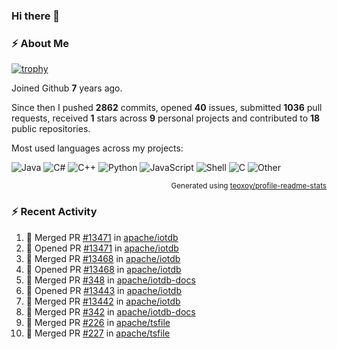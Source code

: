 ### Hi there 👋

### :zap: About Me

[![trophy](https://github-profile-trophy.vercel.app/?username=HTHou&theme=onedark)](https://github.com/ryo-ma/github-profile-trophy)
   
Joined Github **7** years ago.

Since then I pushed **2862** commits, opened **40** issues, submitted **1036** pull requests, received **1** stars across **9** personal projects and contributed to **18** public repositories.

Most used languages across my projects:

![Java](https://img.shields.io/static/v1?style=flat-square&label=%E2%A0%80&color=555&labelColor=%23b07219&message=Java%EF%B8%B189.6%25)
![C#](https://img.shields.io/static/v1?style=flat-square&label=%E2%A0%80&color=555&labelColor=%23178600&message=C%23%EF%B8%B13.9%25)
![C++](https://img.shields.io/static/v1?style=flat-square&label=%E2%A0%80&color=555&labelColor=%23f34b7d&message=C%2B%2B%EF%B8%B12.7%25)
![Python](https://img.shields.io/static/v1?style=flat-square&label=%E2%A0%80&color=555&labelColor=%233572A5&message=Python%EF%B8%B10.7%25)
![JavaScript](https://img.shields.io/static/v1?style=flat-square&label=%E2%A0%80&color=555&labelColor=%23f1e05a&message=JavaScript%EF%B8%B10.5%25)
![Shell](https://img.shields.io/static/v1?style=flat-square&label=%E2%A0%80&color=555&labelColor=%2389e051&message=Shell%EF%B8%B10.4%25)
![C](https://img.shields.io/static/v1?style=flat-square&label=%E2%A0%80&color=555&labelColor=%23555555&message=C%EF%B8%B10.4%25)
![Other](https://img.shields.io/static/v1?style=flat-square&label=%E2%A0%80&color=555&labelColor=%23ededed&message=Other%EF%B8%B11.4%25)

<p align="right"><sub>Generated using <a href="https://github.com/marketplace/actions/profile-readme-stats">teoxoy/profile-readme-stats</a></sub></p>


<!--![](https://github.com/HTHou/HTHou/blob/output/github-contribution-grid-snake.svg)-->

<!--![Haonan Hou's github stats](https://github-readme-stats.vercel.app/api?username=HTHou&count_private=true&show_icons=true&theme=onedark)-->

<!--![Haonan Hou's wakatime stats](https://github-readme-stats.vercel.app/api/wakatime?username=HTHou&layout=compact&theme=onedark)-->

<!--![Top Langs](https://github-readme-stats.vercel.app/api/top-langs/?username=HTHou&theme=onedark&layout=compact)-->

### :zap: Recent Activity
<!--START_SECTION:activity-->
1. 🎉 Merged PR [#13471](https://github.com/apache/iotdb/pull/13471) in [apache/iotdb](https://github.com/apache/iotdb)
2. 💪 Opened PR [#13471](https://github.com/apache/iotdb/pull/13471) in [apache/iotdb](https://github.com/apache/iotdb)
3. 🎉 Merged PR [#13468](https://github.com/apache/iotdb/pull/13468) in [apache/iotdb](https://github.com/apache/iotdb)
4. 💪 Opened PR [#13468](https://github.com/apache/iotdb/pull/13468) in [apache/iotdb](https://github.com/apache/iotdb)
5. 🎉 Merged PR [#348](https://github.com/apache/iotdb-docs/pull/348) in [apache/iotdb-docs](https://github.com/apache/iotdb-docs)
6. 💪 Opened PR [#13443](https://github.com/apache/iotdb/pull/13443) in [apache/iotdb](https://github.com/apache/iotdb)
7. 🎉 Merged PR [#13442](https://github.com/apache/iotdb/pull/13442) in [apache/iotdb](https://github.com/apache/iotdb)
8. 🎉 Merged PR [#342](https://github.com/apache/iotdb-docs/pull/342) in [apache/iotdb-docs](https://github.com/apache/iotdb-docs)
9. 🎉 Merged PR [#226](https://github.com/apache/tsfile/pull/226) in [apache/tsfile](https://github.com/apache/tsfile)
10. 🎉 Merged PR [#227](https://github.com/apache/tsfile/pull/227) in [apache/tsfile](https://github.com/apache/tsfile)
<!--END_SECTION:activity-->

<!--
**HTHou/HTHou** is a ✨ _special_ ✨ repository because its `README.md` (this file) appears on your GitHub profile.

Here are some ideas to get you started:

- 🔭 I’m currently working on ...
- 🌱 I’m currently learning ...
- 👯 I’m looking to collaborate on ...
- 🤔 I’m looking for help with ...
- 💬 Ask me about ...
- 📫 How to reach me: ...
- 😄 Pronouns: ...
- ⚡ Fun fact: ...
-->
